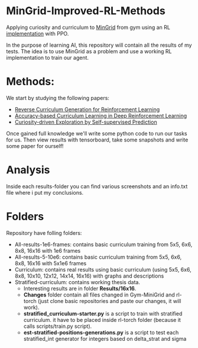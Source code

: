 # MinGrid-Improved-RL-Methods
Applying curiosity and curriculum to [MinGrid](https://github.com/maximecb/gym-minigrid) from gym using an RL [implementation](https://github.com/lcswillems/pytorch-a2c-ppo) with PPO.

In the purpose of learning AI, this repository will contain all the results of my tests.
The idea is to use MinGrid as a problem and use a working RL implementation to train our agent.

# Methods:
We start by studying the following papers:
- [Reverse Curriculum Generation for Reinforcement Learning](http://proceedings.mlr.press/v78/florensa17a/florensa17a.pdf)
- [Accuracy-based Curriculum Learning in Deep Reinforcement Learning](https://arxiv.org/pdf/1806.09614.pdf)
- [Curiosity-driven Exploration by Self-supervised Prediction](https://pathak22.github.io/noreward-rl/resources/icml17.pdf)

Once gained full knowledge we'll write some python code to run our tasks for us.
Then view results with tensorboard, take some snapshots and write some paper for ourself!

# Analysis
Inside each results-folder you can find various screenshots and an info.txt file where i put my conclusions.

# Folders
Repository have folling folders:
- All-results-1e6-frames: contains basic curriculum training from 5x5, 6x6, 8x8, 16x16 with  1e6 frames
- All-results-5-10e6: contains basic curriculum training from 5x5, 6x6, 8x8, 16x16 with 5x1e6 frames
- Curriculum: contains real results using basic curriculum (using 5x5, 6x6, 8x8, 10x10, 12x12, 14x14, 16x16) with graphs and descriptions
- Stratified-curriculum: contains working thesis data.
  * Interesting results are in folder __Results/16x16__.
  * __Changes__ folder contain all files changed in Gym-MiniGrid and rl-torch (just clone basic repositories and paste our changes, it will work).
  * __stratified_curriculum-starter.py__ is a script to train with stratified curriculum. it have to be placed inside rl-torch folder (because it calls scripts/train.py script).
  * __est-stratified-positions-generations.py__ is a script to test each stratified_int generator for integers based on delta_strat and sigma
